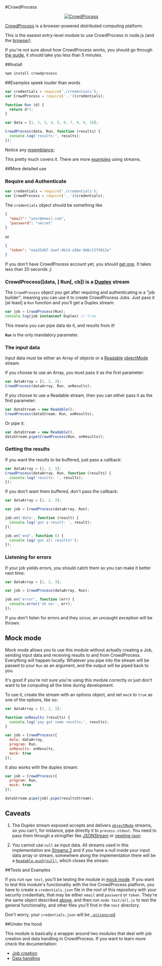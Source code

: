 #CrowdProcess

<p align="center">
  <a href="http://crowdprocess.com" target="new">
    <img src="https://crowdprocess.com/img/overview.png" alt="CrowdProcess"/>
  </a>
</p>

[CrowdProcess](https://crowdprocess.com/) is a browser-powered distributed computing platform.

This is the easiest entry-level module to use CrowdProcess in node.js (and the [browser](https://github.com/substack/node-browserify)).

If you're not sure about how CrowdProcess works, you should go through [the guide](https://crowdprocess.com/guide), it should take you less than 5 minutes.

##Install

```javascript
npm install crowdprocess
```

##Examples speek louder than words

```javascript
var credentials = require('./credentials');
var CrowdProcess = require('..')(credentials);

function Run (d) {
  return d*2;
}

var data = [1, 2, 3, 4, 5, 6, 7, 8, 9, 10];

CrowdProcess(data, Run, function (results) {
  console.log('results:', results);
});
```

Notice any [resemblance](https://github.com/caolan/async#map);

This pretty much covers it. There are more [examples](https://github.com/CrowdProcess/node-crowdprocess/tree/master/examples) using streams.

##More detailed use

### Require and Authenticate

```javascript
var credentials = require('./credentials');
var CrowdProcess = require('..')(credentials);
```

The `credentials` object should be something like

```json
{
  "email": "your@email.com",
  "password": "secret"
}
```

or

```json
{
  "token": "eaa35d67-2aef-4b14-a50e-9d6c13f5012e"
}
```

If you don't have CrowdProcess account yet, you should [get one](https://crowdprocess.com/register). It takes less than 20 seconds ;)

### CrowdProcess([data, ] Run[, cb]) is a [Duplex](http://nodejs.org/api/stream.html#stream_class_stream_duplex_1) stream

The `CrowdProcess` object you get after requiring and authenticating is a "job builder", meaning you can use it to create CrowdProcess Jobs. Just pass it [at least] a `Run` function and you'll get a Duplex stream:

```javascript
var job = CrowdProcess(Run);
console.log(job instanceof Duplex) // true
```

This means you can pipe data do it, and results from it!

**`Run`** is the only mandatory parameter.

### The input data

Input data must be either an Array of objects or a [Readable](http://nodejs.org/api/stream.html#stream_class_stream_readable_1) [objectMode](http://nodejs.org/api/stream.html#stream_object_mode) stream.

If you choose to use an Array, you must pass it as the first parameter:

```javascript
var dataArray = [1, 2, 3];
CrowdProcess(dataArray, Run, onResults);
```

If you choose to use a Readable stream, then you can either pass it as the first parameter:

```javascript
var dataStream = new Readable();
CrowdProcess(dataStream, Run, onResults);
```

Or pipe it:

```javascript
var dataStream = new Readable();
dataStream.pipe(CrowdProcess(Run, onResults));
```

### Getting the results

If you want the results to be buffered, just pass a callback:

```javascript
var dataArray = [1, 2, 3];
CrowdProcess(dataArray, Run, function (results) {
  console.log('results: ', results);
});
```

If you don't want them buffered, don't pass the callback:

```javascript
var dataArray = [1, 2, 3];

var job = CrowdProcess(dataArray, Run);

job.on('data', function (result) {
  console.log('got a result: ', result);
});

job.on('end', function () {
  console.log('got all results!');
});
```

### Listening for errors

If your job yields errors, you should catch them so you can make it better next time:

```javascript
var dataArray = [1, 2, 3];

var job = CrowdProcess(dataArray, Run);

job.on('error', function (err) {
  console.error('oh no:', err);
});
```

If you don't listen for errors and they occur, an uncaught exception will be thrown.

## Mock mode

Mock mode allows you to use this module without actually creating a Job, sending input data and receiving results to and from CrowdProcess. Everything will happen locally. Whatever you pipe into the stream will be passed to your `Run` as an argument, and the output will be piped back to you.

It's good if you're not sure you're using this module correctly or just don't want to be computing all the time during development.

To use it, create the stream with an options object, and set `mock` to `true` as one of the options, like so:

```javascript
var dataArray = [1, 2, 3];

function onResults (results) {
  console.log('yay got some results:', results);
}

var job = CrowdProcess({
  data: dataArray,
  program: Run,
  onResults: onResults,
  mock: true
});
```

It also works with the duplex stream:

```javascript
var job = CrowdProcess({
  program: Run,
  mock: true
});

dataStream.pipe(job).pipe(resultsStream);
```


## Caveats

1. The Duplex stream exposed accepts and delivers [`objectMode`](http://nodejs.org/api/stream.html#stream_object_mode) streams, so you can't, for instance, pipe directly it to `process.stdout`. You need to pass them through a stringifier like [JSONStream](https://github.com/dominictarr/JSONStream) or [newline-json](https://github.com/CrowdProcess/newline-json)

2. You cannot use `null` as input data. All streams used in this implementation are [Streams 2](http://blog.nodejs.org/2012/12/20/streams2/) and if you have a null inside your input data array or stream, somewhere along the implementation there will be a [`Readable.push(null)`](http://nodejs.org/api/stream.html#stream_readable_push_chunk_encoding), which closes the stream.

##Tests and Examples

If you run `npm test`, you'll be testing the module in [mock mode](#mock-mode). If you want to test this module's functionality with the live CrowdProcess platform, you have to create a `credentials.json` file in the root of this repository with your security credentials, that may be either `email` and `password` or `token`. They're the same object described [above](#require-and-authenticate), and then run `node test/all.js` to test the general functionality, and other files you'll find in the `test` directory.

Don't worry, your `credentials.json` will be [`.gitignore`d](https://github.com/CrowdProcess/node-crowdprocess/blob/master/.gitignore#L2).


##Under the hood

This module is basically a wrapper around two modules that deal with job creation and
data handling in CrowdProcess. If you want to learn more check the documentation:
* [Job creation](https://github.com/CrowdProcess/crp-job-client)
* [Data handling](https://github.com/CrowdProcess/crp-stream-client)
